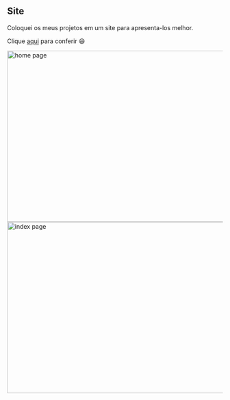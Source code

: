 ## Site

Coloquei os meus projetos em um site para apresenta-los melhor.

Clique [aqui](https://gabrielasth.github.io/Site/index.html) para conferir  :smile:

<img src="![pic05](https://github.com/user-attachments/assets/1480a86a-d443-4c03-84a1-ad6a3b42b0ce)
" alt="home page" width="800px" height="400px">
<br>
<img src="teste" alt="index page" width="800px" height="400px">

